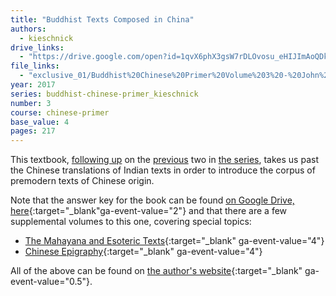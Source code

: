 ```yaml
---
title: "Buddhist Texts Composed in China"
authors:
  - kieschnick
drive_links:
  - "https://drive.google.com/open?id=1qvX6phX3gsW7rDLOvosu_eHIJImAoQDk"
file_links:
  - "exclusive_01/Buddhist%20Chinese%20Primer%20Volume%203%20-%20John%20Kieschnick.pdf"
year: 2017
series: buddhist-chinese-primer_kieschnick
number: 3
course: chinese-primer
base_value: 4
pages: 217
---
```


This textbook, [following up](/content/booklets/foundations_kieschnick) on the [previous](/content/booklets/indian-tradition_kieschnick) two in [the series](/series/buddhist-chinese-primer_kieschnick), takes us past the Chinese translations of Indian texts in order to introduce the corpus of premodern texts of Chinese origin.

Note that the answer key for the book can be found [on Google Drive, here](https://drive.google.com/file/d/1VK-4QzMhJjcTRWnrqc97_fednoHAC1U5/view?usp=drivesdk){:target="_blank"ga-event-value="2"} and that there are a few supplemental volumes to this one, covering special topics:

- [The Mahayana and Esoteric Texts](https://drive.google.com/drive/folders/1eikJ8065YqEpgda-d9h6_tHqkatWnjBb){:target="_blank" ga-event-value="4"}
- [Chinese Epigraphy](https://drive.google.com/drive/folders/1eisxzhUiVuYY_1NoFkUIiUMFlpWQ0Eyw){:target="_blank" ga-event-value="4"} 

All of the above can be found on [the author's website](https://religiousstudies.stanford.edu/primer-chinese-buddhist-writings){:target="_blank" ga-event-value="0.5"}.
